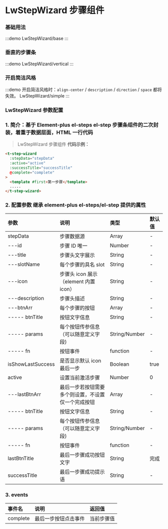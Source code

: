 # LwStepWizard 步骤组件

### 基础用法

:::demo
LwStepWizard/base
:::

### 垂直的步骤条

:::demo
LwStepWizard/vertical
:::

### 开启简洁风格

:::demo 开启简洁风格时：`align-center` / `description` / `direction` / `space` 都将失效。
LwStepWizard/simple
:::

### LwStepWizard 参数配置

### 1. 简介：基于 Element-plus el-steps el-step 步骤条组件的二次封装，着重于数据层面，HTML 一行代码

> LwStepWizard 步骤组件 **代码示例：**

```html
<t-step-wizard
  :stepData="stepData"
  :active="active"
  :successTitle="successTitle"
  @complete="complete"
>
  <template #first>第一步骤</template>
  .....
</t-step-wizard>
```

### 2. 配置参数 继承 element-plus el-steps/el-step 提供的属性

| 参数              | 说明                                               | 类型          | 默认值 |
| :---------------- | :------------------------------------------------- | :------------ | :----- |
| stepData          | 步骤数据源                                         | Array         | -      |
| ---id             | 步骤 ID 唯一                                       | Number        | -      |
| ---title          | 步骤头文字展示                                     | String        | -      |
| ---slotName       | 每个步骤的具名 slot                                | String        | -      |
| ---icon           | 步骤头 icon 展示（element 内置 icon）              | String        | -      |
| ---description    | 步骤头描述                                         | String        | -      |
| ---btnArr         | 每个步骤的按钮                                     | Array         | -      |
| ----- btnTitle    | 按钮文字信息                                       | String        | -      |
| ----- params      | 每个按钮传参信息（可以随意定义字段)                | String/Number | -      |
| ----- fn          | 按钮事件                                           | function      | -      |
| isShowLastSuccess | 是否显示默认 icon 最后一步                         | Boolean       | true   |
| active            | 设置当前激活步骤                                   | Number        | 0      |
| ---lastBtnArr     | 最后一步若按钮需要多个则设置，不设置仅一个完成按钮 | Array         | -      |
| ----- btnTitle    | 按钮文字信息                                       | String        | -      |
| ----- params      | 每个按钮传参信息（可以随意定义字段)                | String/Number | -      |
| ----- fn          | 按钮事件                                           | function      | -      |
| lastBtnTitle      | 最后一步骤成功按钮文字                             | String        | 完成   |
| successTitle      | 最后一步骤成功提示语                               | String        | -      |

### 3. events

| 事件名   | 说明                 | 返回值     |
| :------- | :------------------- | :--------- |
| complete | 最后一步按钮点击事件 | 当前步骤值 |
